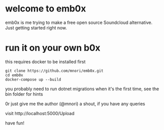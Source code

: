 # welcome to emb0x
emb0x is me trying to make a free open source Soundcloud alternative. Just getting started right now.

# run it on your own b0x
this requires docker to be installed first
```
git clone https://github.com/mnori/emb0x.git
cd emb0x
docker-compose up --build
```

you probably need to run dotnet migrations when it's the first time, see the bin folder for hints

0r just give me the author (@mnori) a shout, if you have any queries

visit http://localhost:5000/Upload

have fun!
